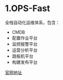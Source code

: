 # 1.OPS-Fast

全栈自动化运维体系，包含：
 + CMDB
 + 配置作业平台
 + 监控报警平台
 + 运营分析平台
 + 跳板机平台
 + 构建发布平台


[官网地址](http://www.opsfast.com/)

